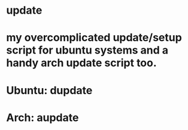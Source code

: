 # update
# my overcomplicated update/setup script for ubuntu systems and a handy arch update script too.

# Ubuntu: dupdate
# Arch: aupdate

